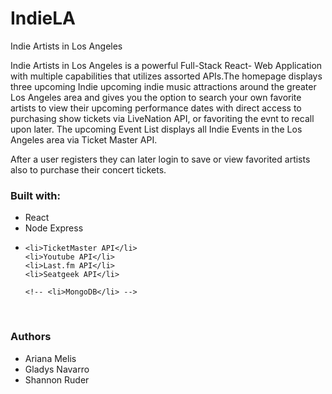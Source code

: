 # IndieLA
Indie Artists in Los Angeles

Indie Artists in Los Angeles is a powerful Full-Stack React- Web Application with multiple capabilities that utilizes assorted APIs.The homepage displays three upcoming Indie upcoming indie music attractions around the greater Los Angeles area and gives you the option to search your own favorite artists to view their upcoming performance dates with direct access to purchasing show tickets via LiveNation API, or favoriting the evnt to recall upon later.
The upcoming Event List displays all Indie Events in the Los Angeles area via Ticket Master API.

After a user registers they can later login to save or view favorited artists also to purchase their concert tickets.

<h3>Built with:</h3>
<ul>
    <li>React</li>
    <li>Node Express<li>
    
    <li>TicketMaster API</li>
    <li>Youtube API</li>
    <li>Last.fm API</li>
    <li>Seatgeek API</li>

    <!-- <li>MongoDB</li> -->
</ul>
</br>
<h3>Authors</h3>
<ul>
    <li>Ariana Melis</li>
    <li>Gladys Navarro</li>
    <li>Shannon Ruder</li>
</ul>
